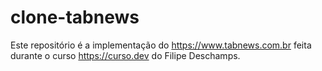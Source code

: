 # clone-tabnews

Este repositório é a implementação do https://www.tabnews.com.br feita durante o curso https://curso.dev do Filipe Deschamps.
